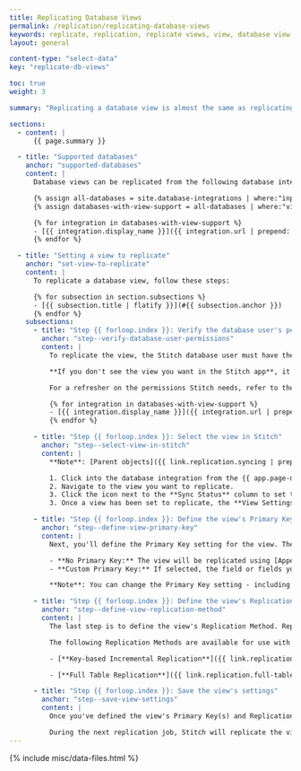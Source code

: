 ```yaml
---
title: Replicating Database Views
permalink: /replication/replicating-database-views
keywords: replicate, replication, replicate views, view, database view, replicate database view
layout: general

content-type: "select-data"
key: "replicate-db-views"

toc: true
weight: 3

summary: "Replicating a database view is almost the same as replicating a database table. In this guide, we'll cover the database integrations that support views and the additional steps required to replicate a database view."

sections:
  - content: |
      {{ page.summary }}

  - title: "Supported databases"
    anchor: "supported-databases"
    content: |
      Database views can be replicated from the following database integrations only:

      {% assign all-databases = site.database-integrations | where:"input",true %}
      {% assign databases-with-view-support = all-databases | where:"view-replication",true | sort:"display_name" %}

      {% for integration in databases-with-view-support %}
      - [{{ integration.display_name }}]({{ integration.url | prepend: site.baseurl }})
      {% endfor %}

  - title: "Setting a view to replicate"
    anchor: "set-view-to-replicate"
    content: |
      To replicate a database view, follow these steps:

      {% for subsection in section.subsections %}
      - [{{ subsection.title | flatify }}](#{{ subsection.anchor }})
      {% endfor %}
    subsections:
      - title: "Step {{ forloop.index }}: Verify the database user's permissions"
        anchor: "step--verify-database-user-permissions"
        content: |
          To replicate the view, the Stitch database user must have the appropriate level of permissions to access it.

          **If you don't see the view you want in the Stitch app**, it may be because the Stitch user has insufficient permissions. Verify that the Stitch user's permissions and, if necessary, grant any that are missing.

          For a refresher on the permissions Stitch needs, refer to the articles linked below:

          {% for integration in databases-with-view-support %}
          - [{{ integration.display_name }}]({{ integration.url | prepend: site.baseurl | append: "#create-stitch-db-user" }})
          {% endfor %}

      - title: "Step {{ forloop.index }}: Select the view in Stitch"
        anchor: "step--select-view-in-stitch"
        content: |
          **Note**: [Parent objects]({{ link.replication.syncing | prepend: site.baseurl | append: "#set-data-to-replicate" }}) - like the database containing the view - must also be set to replicate. If they aren't, set them to replicate before continuing.

          1. Click into the database integration from the {{ app.page-names.dashboard }} page.
          2. Navigate to the view you want to replicate.
          3. Click the icon next to the **Sync Status** column to set the view to replicate.
          3. Once a view has been set to replicate, the **View Settings** page will display.

      - title: "Step {{ forloop.index }}: Define the view's Primary Key"
        anchor: "step--define-view-primary-key"
        content: |
          Next, you'll define the Primary Key setting for the view. There are two options:

          - **No Primary Key:** The view will be replicated using [Append-Only Replication]({{ link.replication.append-only | prepend: site.baseurl }}). Existing rows will not be updated, and any new rows will be appended to the end of the table.
          - **Custom Primary Key:** If selected, the field or fields you define will be used as the view's Primary Keys. To add additional fields, click the **Add** button.

          **Note**: You can change the Primary Key setting - including adding or removing fields to the Custom Primary Key - at any time, but doing so will require a full re-replication of the view. This is to ensure that there aren't any gaps in the data.

      - title: "Step {{ forloop.index }}: Define the view's Replication Method"
        anchor: "step--define-view-replication-method"
        content: |
          The last step is to define the view's Replication Method. Replication Methods tell Stitch how to extract data from a source table, which will directly impact your overall row usage.

          The following Replication Methods are available for use with database views:

          - [**Key-based Incremental Replication**]({{ link.replication.key-based-incremental | prepend: site.baseurl }}): This method will only replicate new and updated data, based on the Replication Key column you define. **A Replication Key is required to use this method.** Refer to the [Replication Key]({{ link.replication.rep-keys | prepend: site.baseurl }}) documentation for more info.

          - [**Full Table Replication**]({{ link.replication.full-table | prepend: site.baseurl }}): This method will replicate the view in full during every replication job.

      - title: "Step {{ forloop.index }}: Save the view's settings"
        anchor: "step--save-view-settings"
        content: |
          Once you've defined the view's Primary Key(s) and Replication Method, click the **Save Settings** button.

          During the next replication job, Stitch will replicate the view according to the settings you defined.
---
```

{% include misc/data-files.html %}